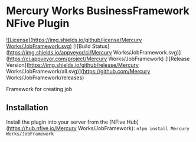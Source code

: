 # Mercury Works BusinessFramework NFive Plugin
[![License](https://img.shields.io/github/license/Mercury Works/JobFramework.svg)](LICENSE)
[![Build Status](https://img.shields.io/appveyor/ci/Mercury Works/JobFramework.svg)](https://ci.appveyor.com/project/Mercury Works/JobFramework)
[![Release Version](https://img.shields.io/github/release/Mercury Works/JobFramework/all.svg)](https://github.com/Mercury Works/JobFramework/releases)

Framework for creating job

## Installation
Install the plugin into your server from the [NFive Hub](https://hub.nfive.io/Mercury Works/JobFramework): `nfpm install Mercury Works/JobFramework`
